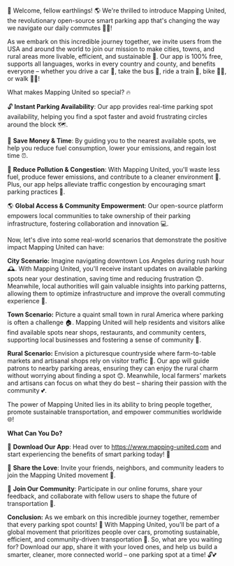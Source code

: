 🚀 Welcome, fellow earthlings! 🌎 We're thrilled to introduce Mapping United, the revolutionary open-source smart parking app that's changing the way we navigate our daily commutes 🚌💨!

As we embark on this incredible journey together, we invite users from the USA and around the world to join our mission to make cities, towns, and rural areas more livable, efficient, and sustainable 💚. Our app is 100% free, supports all languages, works in every country and county, and benefits everyone – whether you drive a car 🚗, take the bus 🚌, ride a train 🚂, bike 🚴‍♀️, or walk 🏃‍♂️!

What makes Mapping United so special? 🔥

🔓 **Instant Parking Availability**: Our app provides real-time parking spot availability, helping you find a spot faster and avoid frustrating circles around the block 🗺️.

💸 **Save Money & Time**: By guiding you to the nearest available spots, we help you reduce fuel consumption, lower your emissions, and regain lost time ⏰.

🌿 **Reduce Pollution & Congestion**: With Mapping United, you'll waste less fuel, produce fewer emissions, and contribute to a cleaner environment 🌟. Plus, our app helps alleviate traffic congestion by encouraging smart parking practices 🚗.

🌎 **Global Access & Community Empowerment**: Our open-source platform empowers local communities to take ownership of their parking infrastructure, fostering collaboration and innovation 💻.

Now, let's dive into some real-world scenarios that demonstrate the positive impact Mapping United can have:

**City Scenario:**
Imagine navigating downtown Los Angeles during rush hour 🕰️. With Mapping United, you'll receive instant updates on available parking spots near your destination, saving time and reducing frustration 😊. Meanwhile, local authorities will gain valuable insights into parking patterns, allowing them to optimize infrastructure and improve the overall commuting experience 🚀.

**Town Scenario:**
Picture a quaint small town in rural America where parking is often a challenge 🏠. Mapping United will help residents and visitors alike find available spots near shops, restaurants, and community centers, supporting local businesses and fostering a sense of community 👥.

**Rural Scenario:**
Envision a picturesque countryside where farm-to-table markets and artisanal shops rely on visitor traffic 🌾. Our app will guide patrons to nearby parking areas, ensuring they can enjoy the rural charm without worrying about finding a spot 😊. Meanwhile, local farmers' markets and artisans can focus on what they do best – sharing their passion with the community 💕.

The power of Mapping United lies in its ability to bring people together, promote sustainable transportation, and empower communities worldwide 🌐!

**What Can You Do?**

📲 **Download Our App**: Head over to https://www.mapping-united.com and start experiencing the benefits of smart parking today! 🚀

💬 **Share the Love**: Invite your friends, neighbors, and community leaders to join the Mapping United movement 🌈.

🤝 **Join Our Community**: Participate in our online forums, share your feedback, and collaborate with fellow users to shape the future of transportation 🚂.

**Conclusion:**
As we embark on this incredible journey together, remember that every parking spot counts! 💸 With Mapping United, you'll be part of a global movement that prioritizes people over cars, promoting sustainable, efficient, and community-driven transportation 🌟. So, what are you waiting for? Download our app, share it with your loved ones, and help us build a smarter, cleaner, more connected world – one parking spot at a time! 🔓💕